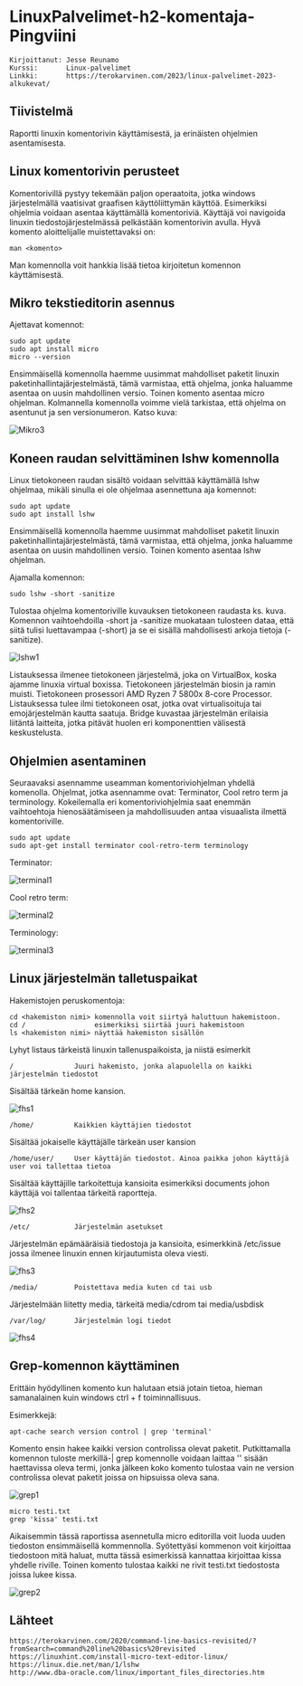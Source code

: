 # LinuxPalvelimet-h2-komentaja-Pingviini
    Kirjoittanut: Jesse Reunamo
    Kurssi:       Linux-palvelimet
    Linkki:       https://terokarvinen.com/2023/linux-palvelimet-2023-alkukevat/

## Tiivistelmä
Raportti linuxin komentorivin käyttämisestä, ja erinäisten ohjelmien asentamisesta.

## Linux komentorivin perusteet
Komentorivillä pystyy tekemään paljon operaatoita, jotka windows järjestelmällä vaatisivat graafisen käyttöliittymän käyttöä. Esimerkiksi ohjelmia voidaan asentaa käyttämällä komentoriviä. Käyttäjä voi navigoida linuxin tiedostojärjestelmässä pelkästään komentorivin avulla. Hyvä komento aloittelijalle muistettavaksi on:

    man <komento>
    
Man komennolla voit hankkia lisää tietoa kirjoitetun komennon käyttämisestä.

## Mikro tekstieditorin asennus
Ajettavat komennot:

    sudo apt update
    sudo apt install micro
    micro --version

Ensimmäisellä komennolla haemme uusimmat mahdolliset paketit linuxin paketinhallintajärjestelmästä, tämä varmistaa, että ohjelma, jonka haluamme asentaa on uusin mahdollinen versio. Toinen komento asentaa micro ohjelman. Kolmannella komennolla voimme vielä tarkistaa, että ohjelma on asentunut ja sen versionumeron. Katso kuva:

![Mikro3](https://user-images.githubusercontent.com/112503770/213953395-63898721-27a8-49dd-9111-4c6bf74f167d.png)


## Koneen raudan selvittäminen lshw komennolla
Linux tietokoneen raudan sisältö voidaan selvittää käyttämällä lshw ohjelmaa, mikäli sinulla ei ole ohjelmaa asennettuna aja komennot:

    sudo apt update
    sudo apt install lshw
    
Ensimmäisellä komennolla haemme uusimmat mahdolliset paketit linuxin paketinhallintajärjestelmästä, tämä varmistaa, että ohjelma, jonka haluamme asentaa on uusin mahdollinen versio. Toinen komento asentaa lshw ohjelman.

Ajamalla komennon:
    
    sudo lshw -short -sanitize
    
Tulostaa ohjelma komentoriville kuvauksen tietokoneen raudasta ks. kuva. Komennon vaihtoehdoilla -short ja -sanitize muokataan tulosteen dataa, että siitä tulisi luettavampaa (-short) ja se ei sisällä mahdollisesti arkoja tietoja (-sanitize).

![lshw1](https://user-images.githubusercontent.com/112503770/213954447-049daf79-328c-4268-9e36-c4d34c1f1955.png)

Listauksessa ilmenee tietokoneen järjestelmä, joka on VirtualBox, koska ajamme linuxia virtual boxissa. Tietokoneen järjestelmän biosin ja ramin muisti. Tietokoneen prosessori AMD Ryzen 7 5800x 8-core Processor. Listauksessa tulee ilmi tietokoneen osat, jotka ovat virtualisoituja tai emojärjestelmän kautta saatuja. Bridge kuvastaa järjestelmän erilaisia liitäntä laitteita, jotka pitävät huolen eri komponenttien välisestä keskustelusta. 

## Ohjelmien asentaminen
Seuraavaksi asennamme useamman komentoriviohjelman yhdellä komenolla. Ohjelmat, jotka asennamme ovat: Terminator, Cool retro term ja terminology. Kokeilemalla eri komentoriviohjelmia saat enemmän vaihtoehtoja hienosäätämiseen ja mahdollisuuden antaa visuaalista ilmettä komentoriville. 

    sudo apt update
    sudo apt-get install terminator cool-retro-term terminology
    
Terminator:

![terminal1](https://user-images.githubusercontent.com/112503770/213959446-f1ba1cc5-8e7f-4e22-be40-65deb471b763.png)

Cool retro term:

![terminal2](https://user-images.githubusercontent.com/112503770/213959467-c49501d7-4b64-494e-9e7b-53c912fa7387.png)

Terminology:

![terminal3](https://user-images.githubusercontent.com/112503770/213959471-0db3310b-6a33-4fa5-a393-077530f6ff70.png)

## Linux järjestelmän talletuspaikat
Hakemistojen peruskomentoja:

    cd <hakemiston nimi> komennolla voit siirtyä haluttuun hakemistoon.
    cd /                 esimerkiksi siirtää juuri hakemistoon
    ls <hakemiston nimi> näyttää hakemiston sisällön
    
Lyhyt listaus tärkeistä linuxin tallenuspaikoista, ja niistä esimerkit    

    /               Juuri hakemisto, jonka alapuolella on kaikki järjestelmän tiedostot
    
Sisältää tärkeän home kansion.

![fhs1](https://user-images.githubusercontent.com/112503770/213962801-6c9575e8-f0ce-4649-9e65-42bd112e7af2.png)

    /home/          Kaikkien käyttäjien tiedostot
    
Sisältää jokaiselle käyttäjälle tärkeän user kansion

    /home/user/     User käyttäjän tiedostot. Ainoa paikka johon käyttäjä user voi tallettaa tietoa
    
Sisältää käyttäjille tarkoitettuja kansioita esimerkiksi documents johon käyttäjä voi tallentaa tärkeitä raportteja.    

![fhs2](https://user-images.githubusercontent.com/112503770/213962868-de30cb62-8af1-4570-8104-314d55e7d522.png)

    /etc/           Järjestelmän asetukset
    
Järjestelmän epämääräisiä tiedostoja ja kansioita, esimerkkinä /etc/issue jossa ilmenee linuxin ennen kirjautumista oleva viesti.

![fhs3](https://user-images.githubusercontent.com/112503770/213962907-ff22b68b-fd3a-4d2b-80f3-7efeb4ee23f1.png)

    /media/         Poistettava media kuten cd tai usb
    
Järjestelmään liitetty media, tärkeitä media/cdrom tai media/usbdisk
    
    /var/log/       Järjestelmän logi tiedot
    
![fhs4](https://user-images.githubusercontent.com/112503770/213962957-b812effb-900f-4e13-b8ae-5c983d73403e.png)

## Grep-komennon käyttäminen
Erittäin hyödyllinen komento kun halutaan etsiä jotain tietoa, hieman samanalainen kuin windows ctrl + f toiminnallisuus.

Esimerkkejä:

    apt-cache search version control | grep 'terminal'
    
Komento ensin hakee kaikki version controlissa olevat paketit. Putkittamalla komennon tuloste merkillä-| grep komennolle voidaan laittaa '' sisään haettavissa oleva termi, jonka jälkeen koko komento tulostaa vain ne version controlissa olevat paketit joissa on hipsuissa oleva sana.

![grep1](https://user-images.githubusercontent.com/112503770/213964302-ef7cd49f-e571-4629-9984-d65c626fd66e.png)


    micro testi.txt
    grep 'kissa' testi.txt
    
Aikaisemmin tässä raportissa asennetulla micro editorilla voit luoda uuden tiedoston ensimmäisellä kommennolla. Syötettyäsi kommenon voit kirjoittaa tiedostoon mitä haluat, mutta tässä esimerkissä kannattaa kirjoittaa kissa yhdelle riville. Toinen komento tulostaa kaikki ne rivit testi.txt tiedostosta joissa lukee kissa.

![grep2](https://user-images.githubusercontent.com/112503770/213964314-01132545-a771-4d49-b6a4-a6e9aba0cdcc.png)


## Lähteet

    https://terokarvinen.com/2020/command-line-basics-revisited/?fromSearch=command%20line%20basics%20revisited
    https://linuxhint.com/install-micro-text-editor-linux/
    https://linux.die.net/man/1/lshw
    http://www.dba-oracle.com/linux/important_files_directories.htm
    
